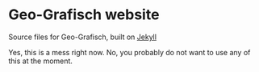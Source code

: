 Geo-Grafisch website
=================

Source files for Geo-Grafisch, built on [Jekyll](https://github.com/mojombo/jekyll)

Yes, this is a mess right now. No, you probably do not want to use any of this at the moment.
